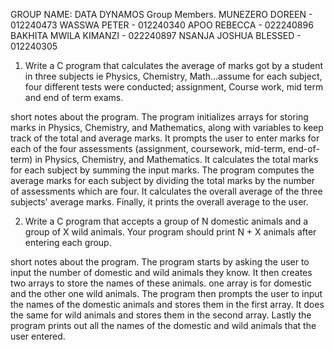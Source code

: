 GROUP NAME: DATA DYNAMOS
Group Members.
MUNEZERO DOREEN - 012240473
WASSWA PETER - 012240340
APOO REBECCA - 022240896
BAKHITA MWILA KIMANZI - 022240897
NSANJA JOSHUA BLESSED - 012240305
                      

1. Write a C program that calculates the average of marks got by a student in three subjects ie Physics, Chemistry, Math...assume for each subject, four different tests were conducted; assignment, Course work, mid term and end of term exams.

short notes about the program.
The program initializes arrays for storing marks in Physics, Chemistry, and Mathematics, along with variables to keep track of the total and average marks.
It prompts the user to enter marks for each of the four assessments (assignment, coursework, mid-term, end-of-term) in Physics, Chemistry, and Mathematics.
It calculates the total marks for each subject by summing the input marks.
The program computes the average marks for each subject by dividing the total marks by the number of assessments which are four.
It calculates the overall average of the three subjects' average marks.
Finally, it prints the overall average to the user.


2. Write a C program that accepts a group of N domestic animals and a group of X wild animals. Your program should print N + X animals after entering each group.

short notes about the program.
The program starts by asking the user to input the number of domestic and wild animals they know.
It then creates two arrays to store the names of these animals. one array is for domestic and the other one wild animals.
The program then prompts the user to input the names of the domestic animals and stores them in the first array. It does the same for wild animals and stores them in the second array.
Lastly the program prints out all the names of the domestic and wild animals that the user entered.


